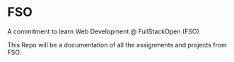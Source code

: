 # FSO
A commitment to learn Web Development @ FullStackOpen (FSO)

This Repo will be a documentation of all the assignments and projects from FSO.
